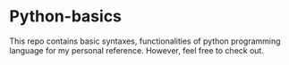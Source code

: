 # Python-basics
This repo contains basic syntaxes, functionalities of python programming language for my personal reference. However, feel free to check out.
